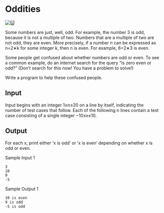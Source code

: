 # Oddities

[![:cat:](https://open.kattis.com/favicon)](https://open.kattis.com/problems/oddities)

Some numbers are just, well, odd. For example, the number 3 is odd, because it is not a multiple of two. Numbers that are a multiple of two are not odd, they are even. More precisely, if a number n
can be expressed as n=2∗k for some integer k, then n is even. For example, 6=2∗3 is even.

Some people get confused about whether numbers are odd or even. To see a common example, do an internet search for the query “is zero even or odd?” (Don’t search for this now! You have a problem to solve!)

Write a program to help these confused people.

## Input

Input begins with an integer 1≤n≤20 on a line by itself, indicating the number of test cases that follow. Each of the following n lines contain a test case consisting of a single integer −10≤x≤10.

## Output

For each x, print either ‘x is odd’ or ‘x is even’ depending on whether x is odd or even.

Sample Input 1
```
3
10
9
-5
```
Sample Output 1
```
10 is even
9 is odd
-5 is odd
```
